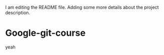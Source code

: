 I am editing the README file. Adding some more details about the project description.
# Google-git-course
yeah
